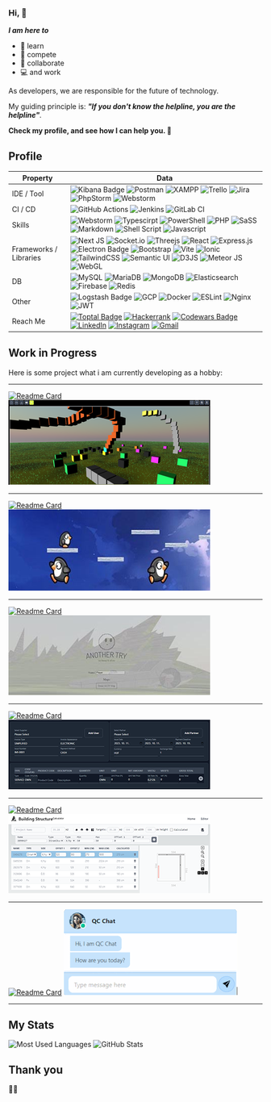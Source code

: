 ### Hi, 🐐

***I am here to***
- 🔭 learn
- 🏃 compete
- 👫 collaborate
- 💻 and work

As developers, we are responsible for the future of technology.

My guiding principle is: ***"If you don't know the helpline, you are the helpline"***.

**Check my profile, and see how I can help you. 📣**

## Profile
Property                 | Data  
-------------------------|------
IDE / Tool               | ![Kibana Badge](https://img.shields.io/badge/-Kibana-E8478B?style=flat&logo=Kibana&logoColor=white) ![Postman](https://img.shields.io/badge/Postman-FF6C37?style=flat&logo=postman&logoColor=white) ![XAMPP](https://img.shields.io/badge/Xampp-F37623?style=flat&logo=xampp&logoColor=white) ![Trello](https://img.shields.io/badge/Trello-%23026AA7.svg?style=flat&logo=Trello&logoColor=white) ![Jira](https://img.shields.io/badge/jira-%230A0FFF.svg?style=flat&logo=jira&logoColor=white) ![PhpStorm](http://img.shields.io/badge/-PHPStorm-181717?style=flat&logo=phpstorm&logoColor=white) ![Webstorm](https://img.shields.io/badge/WebStorm-000000?style=flat&logo=WebStorm&logoColor=white)
CI / CD                  | ![GitHub Actions](https://img.shields.io/badge/github%20actions-%232671E5.svg?style=flat&logo=githubactions&logoColor=white) ![Jenkins](https://img.shields.io/badge/jenkins-%232C5263.svg?style=flat&logo=jenkins&logoColor=white) ![GitLab CI](https://img.shields.io/badge/gitlab%20ci-%23181717.svg?style=flat&logo=gitlab&logoColor=white)
Skills                   | ![Webstorm](https://img.shields.io/badge/Node.js-43853D?style=flat&logo=node.js&logoColor=white) ![Typescirpt](https://img.shields.io/badge/TypeScript-007ACC?style=flat&logo=typescript&logoColor=white) ![PowerShell](https://img.shields.io/badge/PowerShell-%235391FE.svg?style=flat&logo=powershell&logoColor=white) ![PHP](https://img.shields.io/badge/PHP-777BB4?style=flat&logo=php&logoColor=white) ![SaSS](https://img.shields.io/badge/Sass-CC6699?style=flat&logo=sass&logoColor=white) ![Markdown](https://img.shields.io/badge/Markdown-000000?style=flat&logo=markdown&logoColor=white) ![Shell Script](https://img.shields.io/badge/Shell_Script-121011?style=flat&logo=gnu-bash&logoColor=white) ![Javascript](https://img.shields.io/badge/JavaScript-F7DF1E?style=flat&logo=javascript&logoColor=black)
Frameworks / Libraries   | ![Next JS](https://img.shields.io/badge/Next-black?style=flat&logo=next.js&logoColor=white) ![Socket.io](https://img.shields.io/badge/Socket.io-black?style=flat&logo=socket.io&badgeColor=010101) ![Threejs](https://img.shields.io/badge/threejs-black?style=flat&logo=three.js&logoColor=white) ![React](https://img.shields.io/badge/React-20232A?style=flat&logo=react&logoColor=61DAFB) ![Express.js](https://img.shields.io/badge/express.js-%23404d59.svg?style=flat&logo=express&logoColor=%2361DAFB) ![Electron Badge](https://img.shields.io/badge/-Electron-47848F?style=flat&logo=Electron&logoColor=white) ![Bootstrap](https://img.shields.io/badge/Bootstrap-563D7C?style=flat&logo=bootstrap&logoColor=white) ![Vite](https://img.shields.io/badge/vite-%23646CFF.svg?style=flat&logo=vite&logoColor=white) ![Ionic](https://img.shields.io/badge/Ionic-%233880FF.svg?style=flat&logo=Ionic&logoColor=white) ![TailwindCSS](https://img.shields.io/badge/Tailwind_CSS-38B2AC?style=flat&logo=tailwind-css&logoColor=white) ![Semantic UI](https://img.shields.io/badge/Semantic%20UI-%2335BDB2.svg?style=flat&logo=SemanticUIReact&logoColor=white) ![D3JS](https://img.shields.io/badge/d3%20js-F9A03C?style=flat&logo=d3.js&logoColor=white) ![Meteor JS](https://img.shields.io/badge/meteorjs-%23d74c4c.svg?style=flat&logo=meteor&logoColor=white) ![WebGL](https://img.shields.io/badge/WebGL-990000?logo=webgl&logoColor=white&style=flat)
DB                       | ![MySQL](https://img.shields.io/badge/MySQL-00000F?style=flat&logo=mysql&logoColor=white) ![MariaDB](https://img.shields.io/badge/MariaDB-003545?style=flat&logo=mariadb&logoColor=white) ![MongoDB](https://img.shields.io/badge/MongoDB-4EA94B?style=flat&logo=mongodb&logoColor=white) ![Elasticsearch](https://img.shields.io/badge/-Elasticsearch-005571?style=flat&logo=Elasticsearch&logoColor=white) ![Firebase](https://img.shields.io/badge/Firebase-039BE5?style=flat&logo=Firebase&logoColor=white) ![Redis](https://img.shields.io/badge/redis-%23DD0031.svg?style=flat&logo=redis&logoColor=white)
Other                    | ![Logstash Badge](https://img.shields.io/badge/-Logstash-F2BD1A?style=flat&logo=Logstash&logoColor=white) ![GCP](https://img.shields.io/badge/Google_Cloud-4285F4?style=flat&logo=google-cloud&logoColor=white) ![Docker](https://img.shields.io/badge/Docker-%230db7ed.svg?style=flat&logo=docker&logoColor=white) ![ESLint](https://img.shields.io/badge/ESLint-4B3263?style=flat&logo=eslint&logoColor=white) ![Nginx](https://img.shields.io/badge/nginx-%23009639.svg?style=flat&logo=nginx&logoColor=white) ![JWT](https://img.shields.io/badge/JWT-black?style=flat&logo=JSON%20web%20tokens)
Reach Me                 | [![Toptal Badge](https://img.shields.io/badge/Toptal-3863A0?logo=toptal&logoColor=fff&style=flat)](https://www.toptal.com/resume/attila-reterics) [![Hackerrank](https://img.shields.io/badge/-Hackerrank-2EC866?style=flat&logo=HackerRank&logoColor=white)](https://www.hackerrank.com/reterics_attila) [![Codewars Badge](https://img.shields.io/badge/Codewars-B1361E?logo=codewars&logoColor=fff&style=flat)](https://www.codewars.com/users/Reterics) [![LinkedIn](https://img.shields.io/badge/linkedin-%230077B5.svg?style=flat&logo=linkedin&logoColor=white)](https://www.linkedin.com/in/attila-reterics-1a326121b/) [![Instagram](https://img.shields.io/badge/attila.reterics-%23E4405F.svg?style=flat&logo=Instagram&logoColor=white)](https://www.instagram.com/attila.reterics/) [![Gmail](https://img.shields.io/badge/attila@reterics.com-D14836?style=flat&logo=gmail&logoColor=white)](mailto:attila@reterics.com)

## Work in Progress

Here is some project what i am currently developing as a hobby:

---

[![Readme Card](https://github-readme-stats.vercel.app/api/pin/?username=Reterics&repo=at_map_editor&theme=dark)](https://github.com/Reterics/at_map_editor) ![AT Map Editor](./img/at_map_editor.png)

---

[![Readme Card](https://github-readme-stats.vercel.app/api/pin/?username=Reterics&repo=penguin_runner&theme=dark)](https://github.com/Reterics/penguin_runner) ![Penguin Runner](./img/penguin_runner.jpg)

---

[![Readme Card](https://github-readme-stats.vercel.app/api/pin/?username=Reterics&repo=another-try&theme=dark)](https://github.com/Reterics/another-try) ![Another Try](./img/another_try.jpg)

---

[![Readme Card](https://github-readme-stats.vercel.app/api/pin/?username=Reterics&repo=invoice-management&theme=dark)](https://github.com/Reterics/invoice-management/) ![Invoice management](./img/invoice.png)

---

[![Readme Card](https://github-readme-stats.vercel.app/api/pin/?username=Reterics&repo=building_structure_calculator&theme=dark)](https://github.com/Reterics/building_structure_calculator) ![Building Structure](./img/building_structure.png)

---

[![Readme Card](https://github-readme-stats.vercel.app/api/pin/?username=entroped&repo=gpt-cloud-function&theme=dark)](https://github.com/entroped/gpt-cloud-function) ![GPT Assistant](./img/gpt_assistant.png)

---

## My Stats

![Most Used Languages](https://github-readme-stats.vercel.app/api/top-langs/?username=Reterics&layout=compact&theme=dark) ![GitHub Stats](https://github-readme-stats.vercel.app/api?username=Reterics&show_icons=true&theme=dark&hide=prs)


## Thank you


🐐💩
